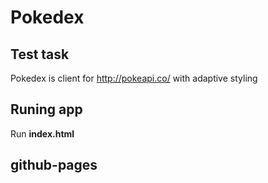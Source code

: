 # Pokedex
## Test task
Pokedex is client for http://pokeapi.co/ with adaptive styling

## Runing app 
Run **index.html**

## github-pages


